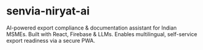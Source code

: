 # senvia-niryat-ai
AI-powered export compliance &amp; documentation assistant for Indian MSMEs. Built with React, Firebase &amp; LLMs. Enables multilingual, self-service export readiness via a secure PWA.
